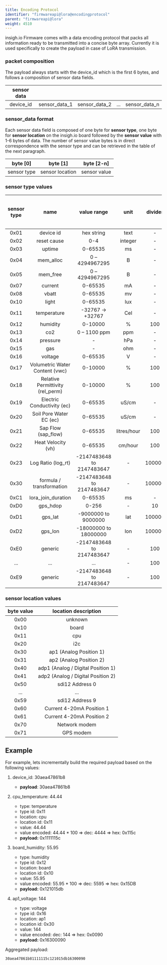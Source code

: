 ```yaml
---
title: Encoding Protocol
identifier: "firmwareapi@lora@encodingprotocol"
parent: "firmwareapi@lora"
weight: 4510
---
```


insigh.io Firmware comes with a data encoding protocol that packs all information ready to be transmitted into a concise byte array. Currently it is used specifically to create the payload in case of LoRA transmission.

### packet composition

The payload always starts with the device_id which is the first 6 bytes, and follows a composition of sensor data fields.

| sensor data |               |               |     |               |
| :---------: | :-----------: | :-----------: | :-: | :-----------: |
|  device_id  | sensor_data_1 | sensor_data_2 | ... | sensor_data_n |

### sensor_data format

Each sensor data field is composed of one byte for **sensor type**, one byte for **sensor location** on the insigh.io board followed by the **sensor value** with 1-6 bytes of data. The number of sensor value bytes is in direct correspondence with the sensor type and can be retrieved in the table of the next paragraph.

|  byte [0]   |    byte [1]     |  byte [2-n]  |
| :---------: | :-------------: | :----------: |
| sensor type | sensor location | sensor value |

### sensor type values

| sensor type |               name               |        value range        |    unit     | divider | sensor value number of bytes |
| :---------: | :------------------------------: | :-----------------------: | :---------: | :-----: | :--------------------------: |
|    0x01     |            device id             |        hex string         |    text     |    -    |           6 bytes            |
|    0x02     |           reset cause            |            0-4            |   integer   |    -    |            1 byte            |
|    0x03     |              uptime              |          0-65535          |     ms      |    -    |           2 bytes            |
|    0x04     |            mem_alloc             |      0 – 4294967295       |      B      |    -    |           4 btyes            |
|    0x05     |             mem_free             |      0 – 4294967295       |      B      |    -    |           4 btyes            |
|    0x07     |             current              |          0-65535          |     mA      |    -    |           2 bytes            |
|    0x08     |              vbatt               |          0-65535          |     mv      |    -    |           2 bytes            |
|    0x10     |              light               |          0-65535          |     lux     |    -    |           2 bytes            |
|    0x11     |           temperature            |     -32767 -> +32767      |     Cel     |    -    |           2 bytes            |
|    0x12     |             humidity             |          0-10000          |      %      |   100   |           2 bytes            |
|    0x13     |               co2                |       0 – 1100 ppm        |     ppm     |    -    |           2 btyes            |
|    0x14     |             pressure             |             -             |     hPa     |    -    |           4 bytes            |
|    0x15     |               gas                |             -             |     ohm     |    -    |           2 bytes            |
|    0x16     |             voltage              |          0-65535          |      V      |    -    |           2 bytes            |
|    0x17     |  Volumetric Water Content (vwc)  |          0-10000          |      %      |   100   |           2 bytes            |
|    0x18     | Relative Permittivity (rel_perm) |          0-10000          |      %      |   100   |           2 bytes            |
|    0x19     |    Electric Conductivity (ec)    |          0-65535          |    uS/cm    |    -    |           2 bytes            |
|    0x20     |     Soil Pore Water EC (ec)      |          0-65535          |    uS/cm    |    -    |           2 bytes            |
|    0x21     |       Sap Flow (sap_flow)        |          0-65535          | litres/hour |   100   |           2 bytes            |
|    0x22     |        Heat Velocity (vh)        |          0-65535          |   cm/hour   |   100   |           2 bytes            |
|    0x23     |        Log Ratio (log_rt)        | -2147483648 to 2147483647 |      -      | 100000  |           4 bytes            |
|    0x30     |     formula / transformation     | -2147483648 to 2147483647 |      -      | 100000  |           4 bytes            |
|    0xC1     |        lora_join_duration        |          0-65535          |     ms      |    -    |           2 bytes            |
|    0xD0     |             gps_hdop             |           0-256           |      -      |   10    |            1 byte            |
|    0xD1     |             gps_lat              |    -9000000 to 9000000    |     lat     | 100000  |           4 bytes            |
|    0xD2     |             gps_lon              |   -18000000 to 18000000   |     lon     | 100000  |           4 bytes            |
|    0xE0     |             generic              | -2147483648 to 2147483647 |      -      |   100   |           4 bytes            |
|     ...     |               ...                |            ...            |      -      |   100   |           4 bytes            |
|    0xE9     |             generic              | -2147483648 to 2147483647 |      -      |   100   |           4 bytes            |

### sensor location values

| byte value |        location description        |
| :--------: | :--------------------------------: |
|    0x00    |              unknown               |
|    0x10    |               board                |
|    0x11    |                cpu                 |
|    0x20    |                i2c                 |
|    0x30    |      ap1 (Analog Position 1)       |
|    0x31    |      ap2 (Analog Position 2)       |
|    0x40    | adp1 (Analog / Digital Position 1) |
|    0x41    | adp2 (Analog / Digital Position 2) |
|    0x50    |          sdi12 Address 0           |
|    ...     |                ...                 |
|    0x59    |          sdi12 Address 9           |
|    0x60    |     Current 4-20mA Position 1      |
|    0x61    |     Current 4-20mA Position 2      |
|    0x70    |           Network modem            |
|    0x71    |             GPS modem              |

## Example

For example, lets incrementally build the required payload based on the following values:

1. device_id: 30aea47861b8

   - **payload**: 30aea47861b8

1. cpu_temperature: 44.44

   - type: temperature
   - type id: 0x11
   - location: cpu
   - location id: 0x11
   - value: 44.44
   - value encoded: 44.44 \* 100 => dec: 4444 => hex: 0x115c
   - **payload:** 0x1111115c

1. board_humidity: 55.95

   - type: humidity
   - type id: 0x12
   - location: board
   - location id: 0x10
   - value: 55.95
   - value encoded: 55.95 \* 100 => dec: 5595 => hex: 0x15DB
   - **payload:** 0x121015db

1. ap1_voltage: 144

   - type: voltage
   - type id: 0x16
   - location: ap1
   - location id: 0x30
   - value: 144
   - value encoded: dec: 144 => hex: 0x0090
   - **payload:** 0x16300090

Aggregated payload:

```
30aea47861b81111115c121015db16300090
```
